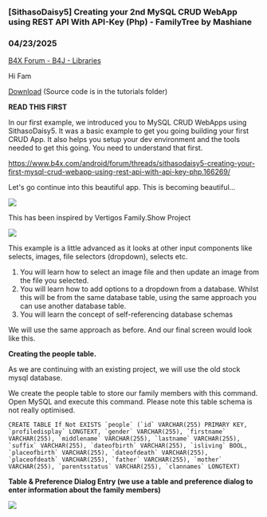 ### [SithasoDaisy5] Creating your 2nd MySQL CRUD WebApp using REST API With API-Key (Php) - FamilyTree by Mashiane
### 04/23/2025
[B4X Forum - B4J - Libraries](https://www.b4x.com/android/forum/threads/166593/)

Hi Fam  
  
  
[Download](https://github.com/Mashiane/SithasoDaisy5) (Source code is in the tutorials folder)  

**READ THIS FIRST**

  
  
In our first example, we introduced you to MySQL CRUD WebApps using SithasoDaisy5. It was a basic example to get you going building your first CRUD App. It also helps you setup your dev environment and the tools needed to get this going. You need to understand that first.  
  
<https://www.b4x.com/android/forum/threads/sithasodaisy5-creating-your-first-mysql-crud-webapp-using-rest-api-with-api-key-php.166269/>  
  
Let's go continue into this beautiful app. This is becoming beautiful…  
  
![](https://www.b4x.com/android/forum/attachments/163405)  
  
This has been inspired by Vertigos Family.Show Project  
  
![](https://www.b4x.com/android/forum/attachments/163370)  
  
  
  
This example is a little advanced as it looks at other input components like selects, images, file selectors (dropdown), selects etc.  
  

1. You will learn how to select an image file and then update an image from the file you selected.
2. You will learn how to add options to a dropdown from a database. Whilst this will be from the same database table, using the same approach you can use another database table.
3. You will learn the concept of self-referencing database schemas

We will use the same approach as before. And our final screen would look like this.  
  
**Creating the people table.**  
  
As we are continuing with an existing project, we will use the old stock mysql database.  
  
We create the people table to store our family members with this command. Open MySQL and execute this command. Please note this table schema is not really optimised.  
  

```B4X
CREATE TABLE If Not EXISTS `people` (`id` VARCHAR(255) PRIMARY KEY, `profiledisplay` LONGTEXT, `gender` VARCHAR(255), `firstname` VARCHAR(255), `middlename` VARCHAR(255), `lastname` VARCHAR(255), `suffix` VARCHAR(255), `dateofbirth` VARCHAR(255), `isliving` BOOL, `placeofbirth` VARCHAR(255), `dateofdeath` VARCHAR(255), `placeofdeath` VARCHAR(255), `father` VARCHAR(255), `mother` VARCHAR(255), `parentsstatus` VARCHAR(255), `clannames` LONGTEXT)
```

  
  
**Table & Preference Dialog Entry (we use a table and preference dialog to enter information about the family members)**  
  
![](https://www.b4x.com/android/forum/attachments/163385)